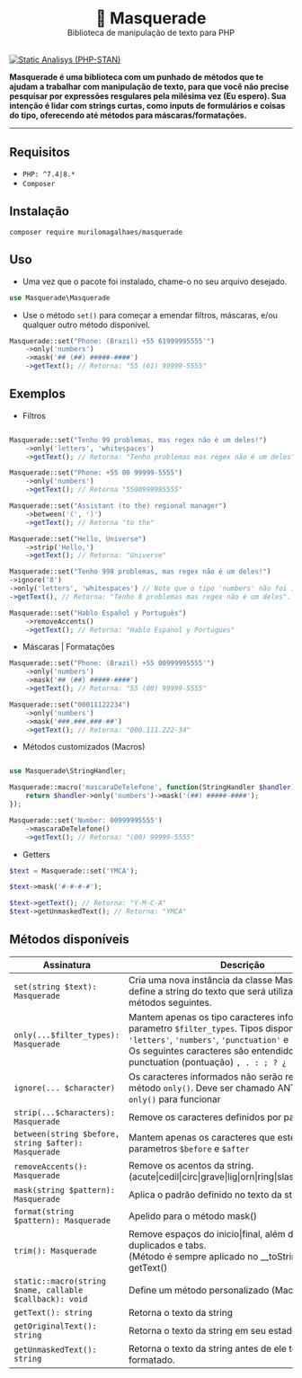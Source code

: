 <div align="center">
<h1 style="margin-bottom: 0px">🦝 Masquerade</h1> 
<span>Biblioteca de manipulação de texto para PHP</span>
</div>

<br>

[![Static Analisys (PHP-STAN)](https://github.com/murilomagalhaes/masquerade/actions/workflows/static_analysis.yml/badge.svg)](https://github.com/murilomagalhaes/masquerade/actions/workflows/static_analysis.yml)


**Masquerade é uma biblioteca com um punhado de métodos que te ajudam a trabalhar com manipulação de texto, para que você não precise pesquisar por expressões resgulares pela milésima vez (Eu espero). Sua intenção é lidar com strings curtas, como inputs de formulários e coisas do tipo, oferecendo até métodos para máscaras/formatações.**

<hr>

## Requisitos
- `PHP: ^7.4|8.*`
- `Composer`

  
## Instalação
 `composer require murilomagalhaes/masquerade`

## Uso
- Uma vez que o pacote foi instalado, chame-o no seu arquivo desejado.
``` php
use Masquerade\Masquerade
```
- Use o método `set()` para começar a emendar filtros, máscaras, e/ou qualquer outro método disponível.
``` php
Masquerade::set("Phone: (Brazil) +55 61999995555'")
    ->only('numbers')
    ->mask('## (##) #####-####')
    ->getText(); // Retorna: "55 (61) 99999-5555"
```

## Exemplos

- Filtros
``` php

Masquerade::set("Tenho 99 problemas, mas regex não é um deles!")
    ->only('letters', 'whitespaces')
    ->getText(); // Retorna: "Tenho problemas mas regex não é um deles"

Masquerade::set("Phone: +55 00 99999-5555")
    ->only('numbers')
    ->getText(); // Retorna "5500999995555"

Masquerade::set("Assistant (to the) regional manager")
    ->between('(', ')')
    ->getText(); // Retorna "to the"

Masquerade::set("Hello, Universe")
    ->strip('Hello,')
    ->getText(); // Retorna: "Universe"

Masquerade::set("Tenho 998 problemas, mas regex não é um deles!")
->ignore('8')
->only('letters', 'whitespaces') // Note que o tipo 'numbers' não foi informado, então todos os numeros deveriam ter sido removidos.
->getText(), // Retorna: "Tenho 8 problemas mas regex não é um deles". O '8' foi mantido pelo método ignore()

Masquerade::set("Hablo Español y Português")
    ->removeAccents()
    ->getText(); // Retorna: "Hablo Espanol y Portugues"
```

- Máscaras | Formatações
``` php
Masquerade::set("Phone: (Brazil) +55 00999995555'")
    ->only('numbers')
    ->mask('## (##) #####-####')
    ->getText(); // Retorna: "55 (00) 99999-5555"

Masquerade::set("00011122234") 
    ->only('numbers')
    ->mask('###.###.###-##')
    ->getText(); // Retorna: "000.111.222-34"
```

- Métodos customizados (Macros)
``` php

use Masquerade\StringHandler;

Masquerade::macro('mascaraDeTelefone', function(StringHandler $handler){
    return $handler->only('numbers')->mask('(##) #####-####');
});

Masquerade::set('Number: 00999995555')
    ->mascaraDeTelefone()
    ->getText(); // Retorna: "(00) 99999-5555"
```

- Getters

```php
$text = Masquerade::set('YMCA');

$text->mask('#-#-#-#');

$text->getText(); // Retorna: "Y-M-C-A"
$text->getUnmaskedText(); // Retorna: "YMCA"
```

## Métodos disponíveis

| Assinatura | Descrição | 
|---|---|
|`set(string $text): Masquerade` | Cria uma nova instância da classe Masquerade, e define a string do texto que será utilizada pelos métodos seguintes. |
| `only(...$filter_types): Masquerade` | Mantem apenas os tipo caracteres informados no parametro `$filter_types`. Tipos disponíveis: `'letters'`, `'numbers'`, `'punctuation'` e `'whitespaces'` <br> Os seguintes caracteres são entendidos como punctuation (pontuação) `, . : ; ? ¿ ! ¡ - `  |
|`ignore(... $character)`| Os caracteres informados não serão removidos pelo método  `only()`. Deve ser chamado ANTES do método `only()` para funcionar |
| `strip(...$characters): Masquerade` | Remove os caracteres definidos por parametro |
| `between(string $before, string $after): Masquerade`  | Mantem apenas os caracteres que estejam entre os parametros `$before` e `$after` |
| `removeAccents(): Masquerade`|Remove os acentos da string. <br>(acute\|cedil\|circ\|grave\|lig\|orn\|ring\|slash\|th\|tilde\|uml\|)
| `mask(string $pattern): Masquerade`| Aplica o padrão definido no texto da string |
| `format(string $pattern): Masquerade` | Apelido para o método mask() |
| `trim(): Masquerade` | Remove espaços do inicio\|final, além de espaços duplicados e tabs. <br>(Método é sempre aplicado no __toString() e getText() |
| `static::macro(string $name, callable $callback): void`| Define um método personalizado (Macro) |
| `getText(): string` | Retorna o texto da string |
| `getOriginalText(): string` | Retorna o texto da string em seu estado original |
| `getUnmaskedText(): string` | Retorna o texto da string antes de ele ter sido formatado. |